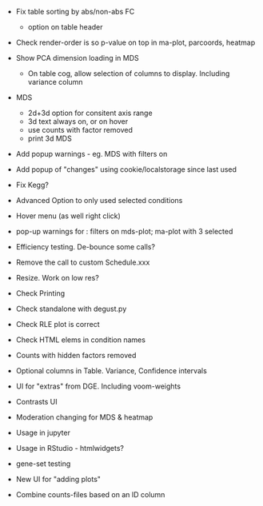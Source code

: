 
* Fix table sorting by abs/non-abs FC
    * option on table header
* Check render-order is so p-value on top in ma-plot, parcoords, heatmap
* Show PCA dimension loading in MDS
    * On table cog, allow selection of columns to display.  Including variance column
* MDS
    * 2d+3d option for consitent axis range
    * 3d text always on, or on hover
    * use counts with factor removed
    * print 3d MDS




* Add popup warnings - eg. MDS with filters on
* Add popup of "changes" using cookie/localstorage since last used
* Fix Kegg?

* Advanced Option to only used selected conditions
* Hover menu (as well right click)
* pop-up warnings for : filters on mds-plot; ma-plot with 3 selected
* Efficiency testing.  De-bounce some calls?
* Remove the call to custom Schedule.xxx
* Resize.  Work on low res?
* Check Printing
* Check standalone with degust.py
* Check RLE plot is correct
* Check HTML elems in condition names

* Counts with hidden factors removed
* Optional columns in Table.  Variance, Confidence intervals
* UI for "extras" from DGE.  Including voom-weights
* Contrasts UI
* Moderation changing for MDS & heatmap
* Usage in jupyter
* Usage in RStudio - htmlwidgets?

* gene-set testing
* New UI for "adding plots"
* Combine counts-files based on an ID column

